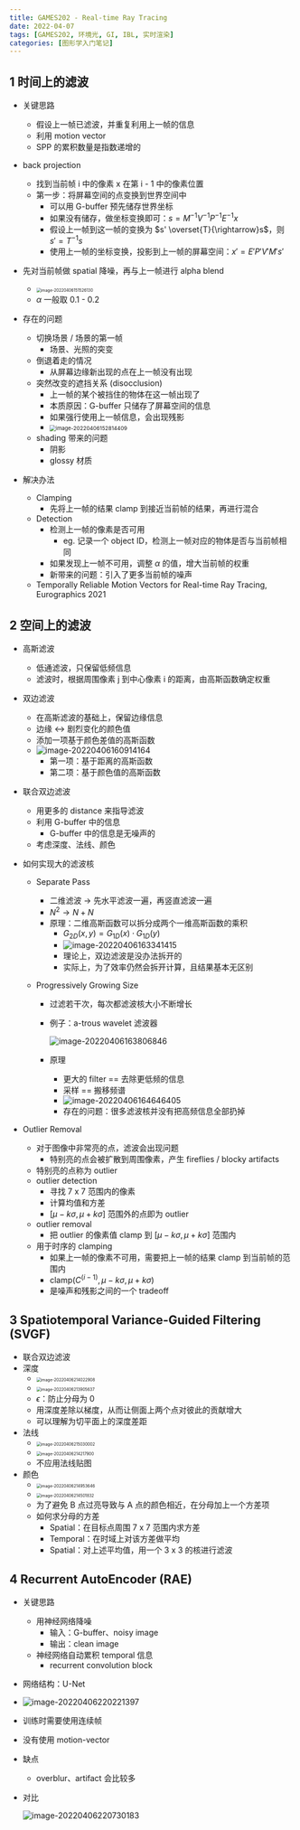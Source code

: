 ```yaml
---
title: GAMES202 - Real-time Ray Tracing
date: 2022-04-07
tags: [GAMES202, 环境光, GI, IBL, 实时渲染]
categories: [图形学入门笔记]
---
```


## 1 时间上的滤波

- 关键思路
    - 假设上一帧已滤波，并重复利用上一帧的信息
    - 利用 motion vector
    - SPP 的累积数量是指数递增的
- back projection
    - 找到当前帧 i 中的像素 x 在第 i - 1 中的像素位置
    -  第一步：将屏幕空间的点变换到世界空间中
        - 可以用 G-buffer 预先储存世界坐标
        - 如果没有储存，做坐标变换即可：$s = M^{-1}V^{-1}P^{-1}E^{-1}x$
        - 假设上一帧到这一帧的变换为 $s' \overset{T}{\rightarrow}s$，则 $s'=T^{-1}s$
        - 使用上一帧的坐标变换，投影到上一帧的屏幕空间：$x'=E'P'V'M's'$
- 先对当前帧做 spatial 降噪，再与上一帧进行 alpha blend
    - <img src="Real-time%20Ray%20Tracing/image-20220406151526130.png" alt="image-20220406151526130" style="zoom: 50%;" />
    - $\alpha$ 一般取 0.1 - 0.2

- 存在的问题
    - 切换场景 / 场景的第一帧
        - 场景、光照的突变
    - 倒退着走的情况
        - 从屏幕边缘新出现的点在上一帧没有出现
    - 突然改变的遮挡关系 (disocclusion)
        - 上一帧的某个被挡住的物体在这一帧出现了
        - 本质原因：G-buffer 只储存了屏幕空间的信息
        - 如果强行使用上一帧信息，会出现残影
        - <img src="Real-time%20Ray%20Tracing/image-20220406152814409.png" alt="image-20220406152814409" style="zoom:67%;" />
    - shading 带来的问题
        - 阴影
        - glossy 材质

- 解决办法
    - Clamping
        - 先将上一帧的结果 clamp 到接近当前帧的结果，再进行混合
    - Detection
        - 检测上一帧的像素是否可用
            - eg. 记录一个 object ID，检测上一帧对应的物体是否与当前帧相同
        - 如果发现上一帧不可用，调整 $\alpha$ 的值，增大当前帧的权重
        - 新带来的问题：引入了更多当前帧的噪声
    - Temporally Reliable Motion Vectors for Real-time Ray Tracing, Eurographics 2021

<!--More-->

## 2 空间上的滤波

- 高斯滤波

    - 低通滤波，只保留低频信息
    - 滤波时，根据周围像素 j 到中心像素 i 的距离，由高斯函数确定权重

- 双边滤波

    - 在高斯滤波的基础上，保留边缘信息
    - 边缘 $\leftrightarrow$ 剧烈变化的颜色值
    - 添加一项基于颜色差值的高斯函数
    - ![image-20220406160914164](Real-time%20Ray%20Tracing/image-20220406160914164.png)
        - 第一项：基于距离的高斯函数
        - 第二项：基于颜色值的高斯函数

- 联合双边滤波

    - 用更多的 distance 来指导滤波
    - 利用 G-buffer 中的信息
        - G-buffer 中的信息是无噪声的
    - 考虑深度、法线、颜色

- 如何实现大的滤波核

    - Separate Pass

        - 二维滤波 $\rightarrow$ 先水平滤波一遍，再竖直滤波一遍
        - $N^2 \rightarrow N + N$
        - 原理：二维高斯函数可以拆分成两个一维高斯函数的乘积
            - $G_{2D}(x, y) = G_{1D}(x) \cdot G_{1D}(y)$
            - ![image-20220406163341415](Real-time%20Ray%20Tracing/image-20220406163341415.png)
            - 理论上，双边滤波是没办法拆开的
            - 实际上，为了效率仍然会拆开计算，且结果基本无区别

    - Progressively Growing Size

        - 过滤若干次，每次都滤波核大小不断增长

        - 例子：a-trous wavelet 滤波器

            ![image-20220406163806846](Real-time%20Ray%20Tracing/image-20220406163806846.png)

        - 原理
            - 更大的 filter == 去除更低频的信息
            - 采样 == 搬移频谱
            - ![image-20220406164646405](Real-time%20Ray%20Tracing/image-20220406164646405.png)
            - 存在的问题：很多滤波核并没有把高频信息全部扔掉

- Outlier Removal
    - 对于图像中非常亮的点，滤波会出现问题
        - 特别亮的点会被扩散到周围像素，产生 fireflies / blocky artifacts
    - 特别亮的点称为 outlier
    - outlier detection
        - 寻找 7 x 7 范围内的像素
        - 计算均值和方差
        - $[\mu-k\sigma, \mu+k\sigma]$ 范围外的点即为 outlier
    - outlier removal
        - 把 outlier 的像素值 clamp 到 $[\mu-k\sigma, \mu+k\sigma]$ 范围内
    - 用于时序的 clamping
        - 如果上一帧的像素不可用，需要把上一帧的结果 clamp 到当前帧的范围内
        - $\text{clamp}(C^{(i-1)},\mu-k\sigma, \mu+k\sigma)$
        - 是噪声和残影之间的一个 tradeoff

## 3 Spatiotemporal Variance-Guided Filtering (SVGF)

- 联合双边滤波
- 深度
    - <img src="Real-time%20Ray%20Tracing/image-20220406214022908.png" alt="image-20220406214022908" style="zoom:50%;" />
    - <img src="Real-time%20Ray%20Tracing/image-20220406213905637.png" alt="image-20220406213905637" style="zoom:50%;" />
    - $\epsilon$：防止分母为 0
    - 用深度差除以梯度，从而让侧面上两个点对彼此的贡献增大
    - 可以理解为切平面上的深度差距
- 法线
    - <img src="Real-time%20Ray%20Tracing/image-20220406215030002.png" alt="image-20220406215030002" style="zoom:50%;" />
    - <img src="Real-time%20Ray%20Tracing/image-20220406214217900.png" alt="image-20220406214217900" style="zoom:50%;" />
    - 不应用法线贴图
- 颜色
    - <img src="Real-time%20Ray%20Tracing/image-20220406214953646.png" alt="image-20220406214953646" style="zoom:50%;"  />
    - <img src="Real-time%20Ray%20Tracing/image-20220406214501832.png" alt="image-20220406214501832" style="zoom:50%;" />
    - 为了避免 B 点过亮导致与 A 点的颜色相近，在分母加上一个方差项
    - 如何求分母的方差
        - Spatial：在目标点周围 7 x 7 范围内求方差
        - Temporal：在时域上对该方差做平均
        - Spatial：对上述平均值，用一个 3 x 3 的核进行滤波

## 4 Recurrent AutoEncoder (RAE)

- 关键思路

    - 用神经网络降噪
        - 输入：G-buffer、noisy image
        - 输出：clean image
    - 神经网络自动累积 temporal 信息
        - recurrent convolution block

- 网络结构：U-Net

- ![image-20220406220221397](Real-time%20Ray%20Tracing/image-20220406220221397.png)

- 训练时需要使用连续帧

- 没有使用 motion-vector

- 缺点

    - overblur、artifact 会比较多

- 对比

    ![image-20220406220730183](Real-time%20Ray%20Tracing/image-20220406220730183.png)

